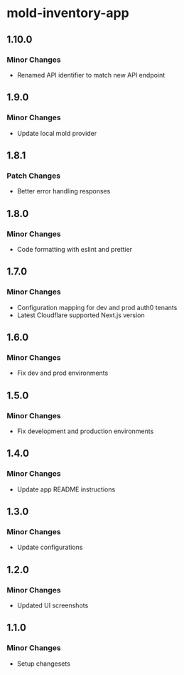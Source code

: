 # mold-inventory-app

## 1.10.0

### Minor Changes

- Renamed API identifier to match new API endpoint

## 1.9.0

### Minor Changes

- Update local mold provider

## 1.8.1

### Patch Changes

- Better error handling responses

## 1.8.0

### Minor Changes

- Code formatting with eslint and prettier

## 1.7.0

### Minor Changes

- Configuration mapping for dev and prod auth0 tenants
- Latest Cloudflare supported Next.js version

## 1.6.0

### Minor Changes

- Fix dev and prod environments

## 1.5.0

### Minor Changes

- Fix development and production environments

## 1.4.0

### Minor Changes

- Update app README instructions

## 1.3.0

### Minor Changes

- Update configurations

## 1.2.0

### Minor Changes

- Updated UI screenshots

## 1.1.0

### Minor Changes

- Setup changesets
